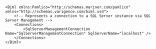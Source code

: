 	<Biml xmlns:Pamlico="http://schemas.mariner.com/pamlico" xmlns="http://schemas.varigence.com/biml.xsd">		<!-- Represents a connection to a SQL Server instance via SQL Server Management -->	    <Connections>	        <SqlServerManagementConnection Name="SqlServerManagementConnection" SqlServerName="localhost" />	    </Connections>	</Biml>
